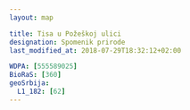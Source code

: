 ```yaml
---
layout: map

title: Tisa u Požeškoj ulici
designation: Spomenik prirode
last_modified_at: 2018-07-29T18:32:12+02:00

WDPA: [555589025]
BioRaS: [360]
geoSrbija:
  L1_182: [62]
---
```

